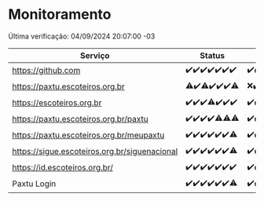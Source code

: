 # Monitoramento

Última verificação: 04/09/2024 20:07:00 -03

|Serviço|Status|Últimas 24h|
|---|---|---|
|https://github.com|<span title="2024-08-28: OK=23">✔️</span><span title="2024-08-29: OK=23">✔️</span><span title="2024-08-30: OK=23">✔️</span><span title="2024-08-31: OK=23">✔️</span><span title="2024-09-01: OK=23">✔️</span><span title="2024-09-02: OK=23">✔️</span><span title="2024-09-03: OK=22">✔️</span>|<span title="03/09/2024 20:07:00 -03 : 200">✔️</span><span title="03/09/2024 21:37:00 -03 : 200">✔️</span><span title="03/09/2024 23:04:00 -03 : 200">✔️</span><span title="04/09/2024 00:08:00 -03 : 200">✔️</span><span title="04/09/2024 01:09:00 -03 : 200">✔️</span><span title="04/09/2024 02:09:00 -03 : 200">✔️</span><span title="04/09/2024 03:11:00 -03 : 200">✔️</span><span title="04/09/2024 04:07:00 -03 : 200">✔️</span><span title="04/09/2024 05:09:00 -03 : 200">✔️</span><span title="04/09/2024 06:08:00 -03 : 200">✔️</span><span title="04/09/2024 07:08:00 -03 : 200">✔️</span><span title="04/09/2024 08:06:00 -03 : 200">✔️</span><span title="04/09/2024 09:14:00 -03 : 200">✔️</span><span title="04/09/2024 10:15:00 -03 : 200">✔️</span><span title="04/09/2024 11:07:00 -03 : 200">✔️</span><span title="04/09/2024 12:08:00 -03 : 200">✔️</span><span title="04/09/2024 13:09:00 -03 : 200">✔️</span><span title="04/09/2024 14:07:00 -03 : 200">✔️</span><span title="04/09/2024 15:10:00 -03 : 200">✔️</span><span title="04/09/2024 16:06:00 -03 : 200">✔️</span><span title="04/09/2024 17:08:00 -03 : 200">✔️</span><span title="04/09/2024 18:06:00 -03 : 200">✔️</span><span title="04/09/2024 19:06:00 -03 : 200">✔️</span><span title="04/09/2024 20:07:00 -03 : 200">✔️</span>|
|https://paxtu.escoteiros.org.br|<span title="2024-08-28: OK=22, Falhas=1">⚠️</span><span title="2024-08-29: OK=23">✔️</span><span title="2024-08-30: OK=22, Falhas=1">⚠️</span><span title="2024-08-31: OK=23">✔️</span><span title="2024-09-01: OK=23">✔️</span><span title="2024-09-02: OK=23">✔️</span><span title="2024-09-03: OK=21, Falhas=1">⚠️</span>|<span title="03/09/2024 20:07:00 -03 : 0">❌</span><span title="03/09/2024 21:37:00 -03 : 200">✔️</span><span title="03/09/2024 23:04:00 -03 : 200">✔️</span><span title="04/09/2024 00:08:00 -03 : 200">✔️</span><span title="04/09/2024 01:09:00 -03 : 200">✔️</span><span title="04/09/2024 02:09:00 -03 : 200">✔️</span><span title="04/09/2024 03:11:00 -03 : 200">✔️</span><span title="04/09/2024 04:07:00 -03 : 200">✔️</span><span title="04/09/2024 05:09:00 -03 : 200">✔️</span><span title="04/09/2024 06:08:00 -03 : 200">✔️</span><span title="04/09/2024 07:08:00 -03 : 200">✔️</span><span title="04/09/2024 08:06:00 -03 : 200">✔️</span><span title="04/09/2024 09:14:00 -03 : 200">✔️</span><span title="04/09/2024 10:15:00 -03 : 200">✔️</span><span title="04/09/2024 11:07:00 -03 : 200">✔️</span><span title="04/09/2024 12:08:00 -03 : 200">✔️</span><span title="04/09/2024 13:09:00 -03 : 200">✔️</span><span title="04/09/2024 14:07:00 -03 : 200">✔️</span><span title="04/09/2024 15:10:00 -03 : 200">✔️</span><span title="04/09/2024 16:06:00 -03 : 0">❌</span><span title="04/09/2024 17:08:00 -03 : 200">✔️</span><span title="04/09/2024 18:06:00 -03 : 200">✔️</span><span title="04/09/2024 19:06:00 -03 : 200">✔️</span><span title="04/09/2024 20:07:00 -03 : 200">✔️</span>|
|https://escoteiros.org.br|<span title="2024-08-28: OK=23">✔️</span><span title="2024-08-29: OK=23">✔️</span><span title="2024-08-30: OK=23">✔️</span><span title="2024-08-31: OK=22, Falhas=1">⚠️</span><span title="2024-09-01: OK=23">✔️</span><span title="2024-09-02: OK=23">✔️</span><span title="2024-09-03: OK=22">✔️</span>|<span title="03/09/2024 20:07:00 -03 : 200">✔️</span><span title="03/09/2024 21:37:00 -03 : 200">✔️</span><span title="03/09/2024 23:04:00 -03 : 200">✔️</span><span title="04/09/2024 00:08:00 -03 : 200">✔️</span><span title="04/09/2024 01:09:00 -03 : 200">✔️</span><span title="04/09/2024 02:09:00 -03 : 200">✔️</span><span title="04/09/2024 03:11:00 -03 : 200">✔️</span><span title="04/09/2024 04:07:00 -03 : 200">✔️</span><span title="04/09/2024 05:09:00 -03 : 200">✔️</span><span title="04/09/2024 06:08:00 -03 : 200">✔️</span><span title="04/09/2024 07:08:00 -03 : 200">✔️</span><span title="04/09/2024 08:06:00 -03 : 200">✔️</span><span title="04/09/2024 09:14:00 -03 : 200">✔️</span><span title="04/09/2024 10:15:00 -03 : 200">✔️</span><span title="04/09/2024 11:07:00 -03 : 200">✔️</span><span title="04/09/2024 12:08:00 -03 : 200">✔️</span><span title="04/09/2024 13:09:00 -03 : 200">✔️</span><span title="04/09/2024 14:07:00 -03 : 200">✔️</span><span title="04/09/2024 15:10:00 -03 : 200">✔️</span><span title="04/09/2024 16:06:00 -03 : 200">✔️</span><span title="04/09/2024 17:08:00 -03 : 200">✔️</span><span title="04/09/2024 18:06:00 -03 : 200">✔️</span><span title="04/09/2024 19:06:00 -03 : 200">✔️</span><span title="04/09/2024 20:07:00 -03 : 200">✔️</span>|
|https://paxtu.escoteiros.org.br/paxtu|<span title="2024-08-28: OK=23">✔️</span><span title="2024-08-29: OK=23">✔️</span><span title="2024-08-30: OK=23">✔️</span><span title="2024-08-31: OK=23">✔️</span><span title="2024-09-01: OK=22, Falhas=1">⚠️</span><span title="2024-09-02: OK=22, Falhas=1">⚠️</span><span title="2024-09-03: OK=20, Falhas=2">⚠️</span>|<span title="03/09/2024 20:07:00 -03 : 200">✔️</span><span title="03/09/2024 21:37:00 -03 : 200">✔️</span><span title="03/09/2024 23:04:00 -03 : 200">✔️</span><span title="04/09/2024 00:08:00 -03 : 200">✔️</span><span title="04/09/2024 01:09:00 -03 : 200">✔️</span><span title="04/09/2024 02:09:00 -03 : 200">✔️</span><span title="04/09/2024 03:11:00 -03 : 200">✔️</span><span title="04/09/2024 04:07:00 -03 : 200">✔️</span><span title="04/09/2024 05:09:00 -03 : 200">✔️</span><span title="04/09/2024 06:08:00 -03 : 200">✔️</span><span title="04/09/2024 07:08:00 -03 : 200">✔️</span><span title="04/09/2024 08:06:00 -03 : 200">✔️</span><span title="04/09/2024 09:14:00 -03 : 200">✔️</span><span title="04/09/2024 10:15:00 -03 : 200">✔️</span><span title="04/09/2024 11:07:00 -03 : 200">✔️</span><span title="04/09/2024 12:08:00 -03 : 200">✔️</span><span title="04/09/2024 13:09:00 -03 : 200">✔️</span><span title="04/09/2024 14:07:00 -03 : 200">✔️</span><span title="04/09/2024 15:10:00 -03 : 200">✔️</span><span title="04/09/2024 16:06:00 -03 : 200">✔️</span><span title="04/09/2024 17:08:00 -03 : 200">✔️</span><span title="04/09/2024 18:06:00 -03 : 200">✔️</span><span title="04/09/2024 19:06:00 -03 : 200">✔️</span><span title="04/09/2024 20:07:00 -03 : 200">✔️</span>|
|https://paxtu.escoteiros.org.br/meupaxtu|<span title="2024-08-28: OK=23">✔️</span><span title="2024-08-29: OK=23">✔️</span><span title="2024-08-30: OK=23">✔️</span><span title="2024-08-31: OK=23">✔️</span><span title="2024-09-01: OK=23">✔️</span><span title="2024-09-02: OK=23">✔️</span><span title="2024-09-03: OK=21, Falhas=1">⚠️</span>|<span title="03/09/2024 20:07:00 -03 : 200">✔️</span><span title="03/09/2024 21:37:00 -03 : 200">✔️</span><span title="03/09/2024 23:04:00 -03 : 200">✔️</span><span title="04/09/2024 00:08:00 -03 : 200">✔️</span><span title="04/09/2024 01:09:00 -03 : 200">✔️</span><span title="04/09/2024 02:09:00 -03 : 200">✔️</span><span title="04/09/2024 03:11:00 -03 : 200">✔️</span><span title="04/09/2024 04:07:00 -03 : 200">✔️</span><span title="04/09/2024 05:09:00 -03 : 200">✔️</span><span title="04/09/2024 06:08:00 -03 : 200">✔️</span><span title="04/09/2024 07:08:00 -03 : 200">✔️</span><span title="04/09/2024 08:06:00 -03 : 200">✔️</span><span title="04/09/2024 09:14:00 -03 : 200">✔️</span><span title="04/09/2024 10:15:00 -03 : 200">✔️</span><span title="04/09/2024 11:07:00 -03 : 200">✔️</span><span title="04/09/2024 12:08:00 -03 : 200">✔️</span><span title="04/09/2024 13:09:00 -03 : 200">✔️</span><span title="04/09/2024 14:07:00 -03 : 200">✔️</span><span title="04/09/2024 15:10:00 -03 : 200">✔️</span><span title="04/09/2024 16:06:00 -03 : 200">✔️</span><span title="04/09/2024 17:08:00 -03 : 0">❌</span><span title="04/09/2024 18:06:00 -03 : 200">✔️</span><span title="04/09/2024 19:06:00 -03 : 200">✔️</span><span title="04/09/2024 20:07:00 -03 : 200">✔️</span>|
|https://sigue.escoteiros.org.br/siguenacional|<span title="2024-08-28: OK=23">✔️</span><span title="2024-08-29: OK=23">✔️</span><span title="2024-08-30: OK=23">✔️</span><span title="2024-08-31: OK=23">✔️</span><span title="2024-09-01: OK=23">✔️</span><span title="2024-09-02: OK=23">✔️</span><span title="2024-09-03: OK=21, Falhas=1">⚠️</span>|<span title="03/09/2024 20:07:00 -03 : 200">✔️</span><span title="03/09/2024 21:37:00 -03 : 200">✔️</span><span title="03/09/2024 23:04:00 -03 : 200">✔️</span><span title="04/09/2024 00:08:00 -03 : 200">✔️</span><span title="04/09/2024 01:09:00 -03 : 200">✔️</span><span title="04/09/2024 02:09:00 -03 : 200">✔️</span><span title="04/09/2024 03:11:00 -03 : 200">✔️</span><span title="04/09/2024 04:07:00 -03 : 200">✔️</span><span title="04/09/2024 05:09:00 -03 : 200">✔️</span><span title="04/09/2024 06:08:00 -03 : 200">✔️</span><span title="04/09/2024 07:08:00 -03 : 200">✔️</span><span title="04/09/2024 08:06:00 -03 : 200">✔️</span><span title="04/09/2024 09:14:00 -03 : 200">✔️</span><span title="04/09/2024 10:15:00 -03 : 200">✔️</span><span title="04/09/2024 11:07:00 -03 : 200">✔️</span><span title="04/09/2024 12:08:00 -03 : 200">✔️</span><span title="04/09/2024 13:09:00 -03 : 200">✔️</span><span title="04/09/2024 14:07:00 -03 : 200">✔️</span><span title="04/09/2024 15:10:00 -03 : 200">✔️</span><span title="04/09/2024 16:06:00 -03 : 200">✔️</span><span title="04/09/2024 17:08:00 -03 : 200">✔️</span><span title="04/09/2024 18:06:00 -03 : 200">✔️</span><span title="04/09/2024 19:06:00 -03 : 200">✔️</span><span title="04/09/2024 20:07:00 -03 : 200">✔️</span>|
|https://id.escoteiros.org.br/|<span title="2024-08-28: OK=23">✔️</span><span title="2024-08-29: OK=23">✔️</span><span title="2024-08-30: OK=23">✔️</span><span title="2024-08-31: OK=23">✔️</span><span title="2024-09-01: OK=23">✔️</span><span title="2024-09-02: OK=23">✔️</span><span title="2024-09-03: OK=22">✔️</span>|<span title="03/09/2024 20:07:00 -03 : 200">✔️</span><span title="03/09/2024 21:37:00 -03 : 200">✔️</span><span title="03/09/2024 23:04:00 -03 : 200">✔️</span><span title="04/09/2024 00:08:00 -03 : 200">✔️</span><span title="04/09/2024 01:09:00 -03 : 200">✔️</span><span title="04/09/2024 02:09:00 -03 : 200">✔️</span><span title="04/09/2024 03:11:00 -03 : 200">✔️</span><span title="04/09/2024 04:07:00 -03 : 200">✔️</span><span title="04/09/2024 05:09:00 -03 : 200">✔️</span><span title="04/09/2024 06:08:00 -03 : 200">✔️</span><span title="04/09/2024 07:08:00 -03 : 200">✔️</span><span title="04/09/2024 08:06:00 -03 : 200">✔️</span><span title="04/09/2024 09:14:00 -03 : 200">✔️</span><span title="04/09/2024 10:15:00 -03 : 200">✔️</span><span title="04/09/2024 11:07:00 -03 : 200">✔️</span><span title="04/09/2024 12:08:00 -03 : 200">✔️</span><span title="04/09/2024 13:09:00 -03 : 200">✔️</span><span title="04/09/2024 14:07:00 -03 : 200">✔️</span><span title="04/09/2024 15:10:00 -03 : 200">✔️</span><span title="04/09/2024 16:06:00 -03 : 200">✔️</span><span title="04/09/2024 17:08:00 -03 : 200">✔️</span><span title="04/09/2024 18:07:00 -03 : 200">✔️</span><span title="04/09/2024 19:06:00 -03 : 200">✔️</span><span title="04/09/2024 20:07:00 -03 : 200">✔️</span>|
|Paxtu Login|<span title="2024-08-28: OK=23">✔️</span><span title="2024-08-29: OK=23">✔️</span><span title="2024-08-30: OK=23">✔️</span><span title="2024-08-31: OK=23">✔️</span><span title="2024-09-01: OK=23">✔️</span><span title="2024-09-02: OK=23">✔️</span><span title="2024-09-03: OK=21, Falhas=1">⚠️</span>|<span title="03/09/2024 20:07:00 -03 : 200">✔️</span><span title="03/09/2024 21:37:00 -03 : 200">✔️</span><span title="03/09/2024 23:04:00 -03 : 200">✔️</span><span title="04/09/2024 00:08:00 -03 : 200">✔️</span><span title="04/09/2024 01:09:00 -03 : 200">✔️</span><span title="04/09/2024 02:09:00 -03 : 200">✔️</span><span title="04/09/2024 03:11:00 -03 : 200">✔️</span><span title="04/09/2024 04:07:00 -03 : 200">✔️</span><span title="04/09/2024 05:09:00 -03 : 200">✔️</span><span title="04/09/2024 06:08:00 -03 : 200">✔️</span><span title="04/09/2024 07:08:00 -03 : 200">✔️</span><span title="04/09/2024 08:06:00 -03 : 200">✔️</span><span title="04/09/2024 09:14:00 -03 : 200">✔️</span><span title="04/09/2024 10:15:00 -03 : 200">✔️</span><span title="04/09/2024 11:07:00 -03 : 200">✔️</span><span title="04/09/2024 12:08:00 -03 : 200">✔️</span><span title="04/09/2024 13:09:00 -03 : 200">✔️</span><span title="04/09/2024 14:07:00 -03 : 200">✔️</span><span title="04/09/2024 15:10:00 -03 : 200">✔️</span><span title="04/09/2024 16:06:00 -03 : 200">✔️</span><span title="04/09/2024 17:08:00 -03 : 200">✔️</span><span title="04/09/2024 18:07:00 -03 : 200">✔️</span><span title="04/09/2024 19:06:00 -03 : 200">✔️</span><span title="04/09/2024 20:07:00 -03 : 200">✔️</span>|
